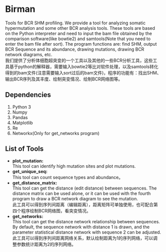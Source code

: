 # Birman
Tools for BCR SHM profiling. We provide a tool for analyzing somatic hypermutation and some other BCR analysis tools. These tools are based on the Python interpreter and need to input the bam file obtained by the comparison software(like bowtie2) and samtools(Note that you need to enter the bam file after sort). The program functions are: find SHM, output BCR Sequence and its abundance, drawing mutations, drawing BCR network diagrams, etc.  
我们提供了分析体细胞超突变的一个工具以及其他的一些BCR分析工具，这些工具基于python的解释器，需要输入bowtie2等比对软件处理，以及samtools转化得到的bam文件(注意需要输入sort过后的bam文件)，程序的功能有：找出SHM、输出BCR序列及其丰度、绘制突变情况、绘制BCR网络图等。
## Dependencies
1. Python 3
2. Numpy
3. Pandas
4. Matplotlib
5. Re
6. Networkx(Only for get_networks program)

## List of Tools
* __plot_mutation:__  
This tool can identify high mutation sites and plot mutations.
* __get_unique_seq:__  
This tool can count sequence types and abundance。
* __get_distance_matrix:__  
This tool can get the distance (edit distance) between sequences. The distance matrix can be used alone, or it can be used with the fourth program to draw a BCR network diagram to see the mutation.  
此工具可以得到序列间距离（编辑距离），距离矩阵可单独使用，也可配合第四个程序绘制BCR网络图，看突变情况。
* __get_networks:__  
This tool can get the distance network relationship between sequences. By default, the sequence network with distance 1 is drawn, and the parameter statistical distance network with sequence 2 can be adjusted.  
此工具可以得到序列间距离网络关系，默认绘制距离为1的序列网络，可以调整参数统计距离为2的序列网络。




